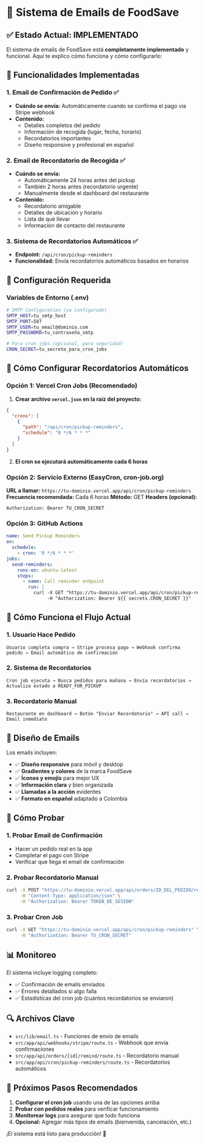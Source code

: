 # 📧 Sistema de Emails de FoodSave

## ✅ Estado Actual: IMPLEMENTADO

El sistema de emails de FoodSave está **completamente implementado** y funcional. Aquí te explico cómo funciona y cómo configurarlo:

## 🎯 Funcionalidades Implementadas

### 1. **Email de Confirmación de Pedido** ✅
- **Cuándo se envía:** Automáticamente cuando se confirma el pago via Stripe webhook
- **Contenido:** 
  - Detalles completos del pedido
  - Información de recogida (lugar, fecha, horario)
  - Recordatorios importantes
  - Diseño responsive y profesional en español

### 2. **Email de Recordatorio de Recogida** ✅
- **Cuándo se envía:** 
  - Automáticamente 24 horas antes del pickup
  - También 2 horas antes (recordatorio urgente)
  - Manualmente desde el dashboard del restaurante
- **Contenido:**
  - Recordatorio amigable
  - Detalles de ubicación y horario
  - Lista de qué llevar
  - Información de contacto del restaurante

### 3. **Sistema de Recordatorios Automáticos** ✅
- **Endpoint:** `/api/cron/pickup-reminders`
- **Funcionalidad:** Envía recordatorios automáticos basados en horarios

## 🔧 Configuración Requerida

### Variables de Entorno (.env)
```bash
# SMTP Configuration (ya configurado)
SMTP_HOST=tu_smtp_host
SMTP_PORT=587
SMTP_USER=tu_email@dominio.com
SMTP_PASSWORD=tu_contraseña_smtp

# Para cron jobs (opcional, para seguridad)
CRON_SECRET=tu_secreto_para_cron_jobs
```

## 🚀 Cómo Configurar Recordatorios Automáticos

### Opción 1: Vercel Cron Jobs (Recomendado)

1. **Crear archivo `vercel.json` en la raíz del proyecto:**
```json
{
  "crons": [
    {
      "path": "/api/cron/pickup-reminders",
      "schedule": "0 */6 * * *"
    }
  ]
}
```

2. **El cron se ejecutará automáticamente cada 6 horas**

### Opción 2: Servicio Externo (EasyCron, cron-job.org)

**URL a llamar:** `https://tu-dominio.vercel.app/api/cron/pickup-reminders`
**Frecuencia recomendada:** Cada 6 horas
**Método:** GET
**Headers (opcional):** 
```
Authorization: Bearer TU_CRON_SECRET
```

### Opción 3: GitHub Actions

```yaml
name: Send Pickup Reminders
on:
  schedule:
    - cron: '0 */6 * * *'
jobs:
  send-reminders:
    runs-on: ubuntu-latest
    steps:
      - name: Call reminder endpoint
        run: |
          curl -X GET "https://tu-dominio.vercel.app/api/cron/pickup-reminders" \
               -H "Authorization: Bearer ${{ secrets.CRON_SECRET }}"
```

## 📱 Cómo Funciona el Flujo Actual

### 1. **Usuario Hace Pedido**
```
Usuario completa compra → Stripe procesa pago → Webhook confirma pedido → Email automático de confirmación
```

### 2. **Sistema de Recordatorios**
```
Cron job ejecuta → Busca pedidos para mañana → Envía recordatorios → Actualiza estado a READY_FOR_PICKUP
```

### 3. **Recordatorio Manual**
```
Restaurante en dashboard → Botón "Enviar Recordatorio" → API call → Email inmediato
```

## 🎨 Diseño de Emails

Los emails incluyen:
- ✅ **Diseño responsive** para móvil y desktop
- ✅ **Gradientes y colores** de la marca FoodSave
- ✅ **Íconos y emojis** para mejor UX
- ✅ **Información clara** y bien organizada
- ✅ **Llamadas a la acción** evidentes
- ✅ **Formato en español** adaptado a Colombia

## 🧪 Cómo Probar

### 1. **Probar Email de Confirmación**
- Hacer un pedido real en la app
- Completar el pago con Stripe
- Verificar que llega el email de confirmación

### 2. **Probar Recordatorio Manual**
```bash
curl -X POST "https://tu-dominio.vercel.app/api/orders/ID_DEL_PEDIDO/remind" \
     -H "Content-Type: application/json" \
     -H "Authorization: Bearer TOKEN_DE_SESION"
```

### 3. **Probar Cron Job**
```bash
curl -X GET "https://tu-dominio.vercel.app/api/cron/pickup-reminders" \
     -H "Authorization: Bearer TU_CRON_SECRET"
```

## 📊 Monitoreo

El sistema incluye logging completo:
- ✅ Confirmación de emails enviados
- ✅ Errores detallados si algo falla
- ✅ Estadísticas del cron job (cuántos recordatorios se enviaron)

## 🔍 Archivos Clave

- `src/lib/email.ts` - Funciones de envío de emails
- `src/app/api/webhooks/stripe/route.ts` - Webhook que envía confirmaciones
- `src/app/api/orders/[id]/remind/route.ts` - Recordatorio manual
- `src/app/api/cron/pickup-reminders/route.ts` - Recordatorios automáticos

## 🎯 Próximos Pasos Recomendados

1. **Configurar el cron job** usando una de las opciones arriba
2. **Probar con pedidos reales** para verificar funcionamiento
3. **Monitorear logs** para asegurar que todo funciona
4. **Opcional:** Agregar más tipos de emails (bienvenida, cancelación, etc.)

¡El sistema está listo para producción! 🚀
